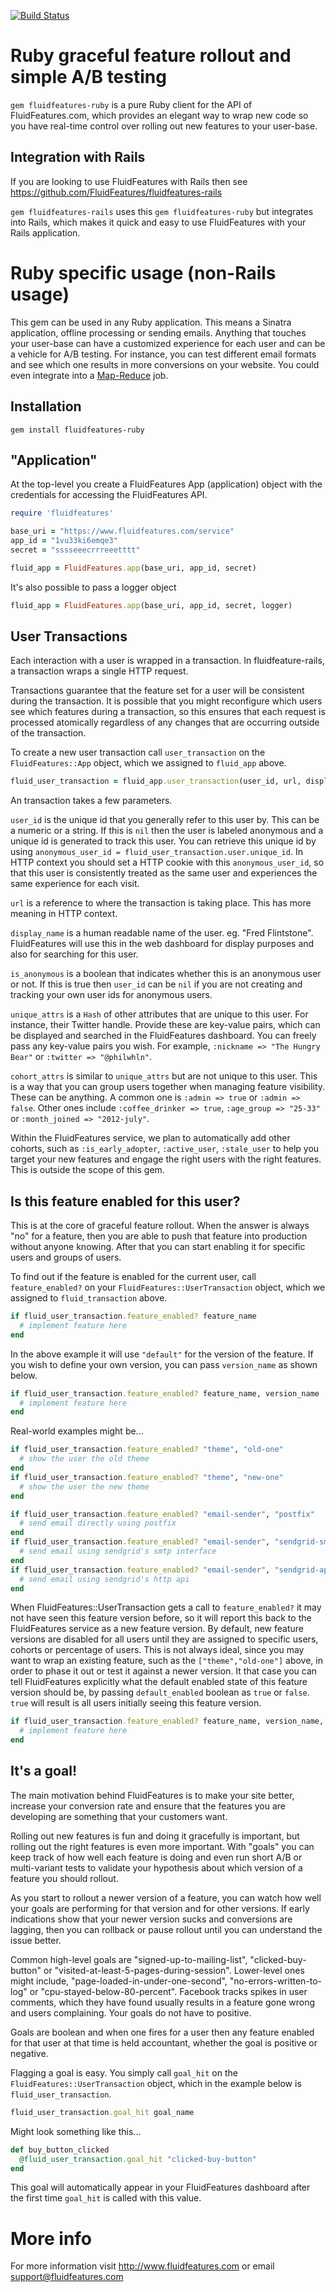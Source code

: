 [![Build Status](https://secure.travis-ci.org/FluidFeatures/fluidfeatures-ruby.png)](http://travis-ci.org/FluidFeatures/fluidfeatures-ruby)

Ruby graceful feature rollout and simple A/B testing
====================================================

`gem fluidfeatures-ruby` is a pure Ruby client for the API of FluidFeatures.com, which provides an elegant way to wrap new code so you have real-time control over rolling out new features to your user-base.

Integration with Rails
----------------------

If you are looking to use FluidFeatures with Rails then see https://github.com/FluidFeatures/fluidfeatures-rails

`gem fluidfeatures-rails` uses this `gem fluidfeatures-ruby` but integrates into Rails, which makes it quick and easy to use FluidFeatures with your Rails application.

Ruby specific usage (non-Rails usage)
=====================================

This gem can be used in any Ruby application. This means a Sinatra application, offline processing or sending emails. Anything that touches your user-base can have a customized experience for each user and can be a vehicle for A/B testing. For instance, you can test different email formats and see which one results in more conversions on your website. You could even integrate into a [Map-Reduce](http://www.bigfastblog.com/map-reduce-with-ruby-using-hadoop) job.

Installation
------------

`gem install fluidfeatures-ruby`

"Application"
-------------

At the top-level you create a FluidFeatures App (application) object with the credentials for accessing the FluidFeatures API.

```ruby
require 'fluidfeatures'

base_uri = "https://www.fluidfeatures.com/service"
app_id = "1vu33ki6emqe3"
secret = "sssseeecrrreeetttt"

fluid_app = FluidFeatures.app(base_uri, app_id, secret)
```

It's also possible to pass a logger object

```ruby
fluid_app = FluidFeatures.app(base_uri, app_id, secret, logger)
```

User Transactions
-----------------

Each interaction with a user is wrapped in a transaction. In fluidfeature-rails, a transaction wraps a single HTTP request.

Transactions guarantee that the feature set for a user will be consistent during the transaction. It is possible that you might reconfigure which users see which features during a transaction, so this ensures that each request is processed atomically regardless of any changes that are occurring outside of the transaction.

To create a new user transaction call `user_transaction` on the `FluidFeatures::App` object, which we assigned to `fluid_app` above.

```ruby
fluid_user_transaction = fluid_app.user_transaction(user_id, url, display_name, is_anonymous, unique_attrs, cohort_attrs)
```

An transaction takes a few parameters.

`user_id` is the unique id that you generally refer to this user by. This can be a numeric or a string. If this is `nil` then the user is labeled anonymous and a unique id is generated to track this user. You can retrieve this unique id by using `anonymous_user_id = fluid_user_transaction.user.unique_id`. In HTTP context you should set a HTTP cookie with this `anonymous_user_id`, so that this user is consistently treated as the same user and experiences the same experience for each visit.

`url` is a reference to where the transaction is taking place. This has more meaning in HTTP context.

`display_name` is a human readable name of the user. eg. "Fred Flintstone". FluidFeatures will use this in the web dashboard for display purposes and also for searching for this user.

`is_anonymous` is a boolean that indicates whether this is an anonymous user or not. If this is true then `user_id` can be `nil` if you are not creating and tracking your own user ids for anonymous users.

`unique_attrs` is a `Hash` of other attributes that are unique to this user. For instance, their Twitter handle. Provide these are key-value pairs, which can be displayed and searched in the FluidFeatures dashboard. You can freely pass any key-value pairs you wish. For example, `:nickname => "The Hungry Bear"` or `:twitter => "@philwhln"`.

`cohort_attrs` is similar to `unique_attrs` but are not unique to this user. This is a way that you can group users together when managing feature visibility. These can be anything. A common one is `:admin => true` or `:admin => false`. Other ones include `:coffee_drinker => true`, `:age_group => "25-33"` or `:month_joined => "2012-july"`.

Within the FluidFeatures service, we plan to automatically add other cohorts, such as `:is_early_adopter`, `:active_user`, `:stale_user` to help you target your new features and engage the right users with the right features. This is outside the scope of this gem.

Is this feature enabled for this user?
--------------------------------------

This is at the core of graceful feature rollout. When the answer is always "no" for a feature, then you are able to push that feature into production without anyone knowing. After that you can start enabling it for specific users and groups of users.

To find out if the feature is enabled for the current user, call `feature_enabled?` on your `FluidFeatures::UserTransaction` object, which we assigned to `fluid_transaction` above.

```ruby
if fluid_user_transaction.feature_enabled? feature_name
  # implement feature here
end
```

In the above example it will use `"default"` for the version of the feature. If you wish to define your own version, you can pass `version_name` as shown below.

```ruby
if fluid_user_transaction.feature_enabled? feature_name, version_name
  # implement feature here
end
```

Real-world examples might be...

```ruby
if fluid_user_transaction.feature_enabled? "theme", "old-one"
  # show the user the old theme
end
if fluid_user_transaction.feature_enabled? "theme", "new-one"
  # show the user the new theme
end
```

```ruby
if fluid_user_transaction.feature_enabled? "email-sender", "postfix"
  # send email directly using postfix
end
if fluid_user_transaction.feature_enabled? "email-sender", "sendgrid-smtp"
  # send email using sendgrid's smtp interface
end
if fluid_user_transaction.feature_enabled? "email-sender", "sendgrid-api"
  # send email using sendgrid's http api
end
```

When FluidFeatures::UserTransaction gets a call to `feature_enabled?` it may not have seen this feature version before, so it will report this back to the FluidFeatures service as a new feature version. By default, new feature versions are disabled for all users until they are assigned to specific users, cohorts or percentage of users. This is not always ideal, since you may want to wrap an existing feature, such as the `["theme","old-one"]` above, in order to phase it out or test it against a newer version. It that case you can tell FluidFeatures explicitly what the default enabled state of this feature version should be, by passing `default_enabled` boolean as `true` or `false`. `true` will result is all users initially seeing this feature version.

```ruby
if fluid_user_transaction.feature_enabled? feature_name, version_name, default_enabled
  # implement feature here
end
```

It's a goal!
------------

The main motivation behind FluidFeatures is to make your site better, increase your conversion rate and ensure that the features you are developing are something that your customers want.

Rolling out new features is fun and doing it gracefully is important, but rolling out the right features is even more important. With "goals" you can keep track of how well each feature is doing and even run short A/B or multi-variant tests to validate your hypothesis about which version of a feature you should rollout.

As you start to rollout a newer version of a feature, you can watch how well your goals are performing for that version and for other versions. If early indications show that your newer version sucks and conversions are lagging, then you can rollback or pause rollout until you can understand the issue better.

Common high-level goals are "signed-up-to-mailing-list", "clicked-buy-button" or "visited-at-least-5-pages-during-session". Lower-level ones might include, "page-loaded-in-under-one-second", "no-errors-written-to-log" or "cpu-stayed-below-80-percent". Facebook tracks spikes in user comments, which they have found usually results in a feature gone wrong and users complaining. Your goals do not have to positive.

Goals are boolean and when one fires for a user then any feature enabled for that user at that time is held accountant, whether the goal is positive or negative.

Flagging a goal is easy. You simply call `goal_hit` on the `FluidFeatures::UserTransaction` object, which in the example below is `fluid_user_transaction`.

```ruby
fluid_user_transaction.goal_hit goal_name
```

Might look something like this...

```ruby
def buy_button_clicked
  @fluid_user_transaction.goal_hit "clicked-buy-button"
end
```

This goal will automatically appear in your FluidFeatures dashboard after the first time `goal_hit` is called with this value.

More info
=========

For more information visit http://www.fluidfeatures.com or email support@fluidfeatures.com

